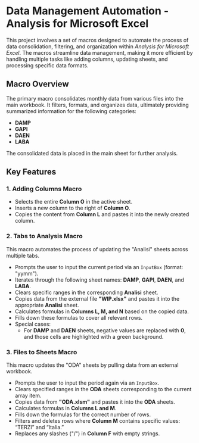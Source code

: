 # Data Management Automation - Analysis for Microsoft Excel

This project involves a set of macros designed to automate the process of data consolidation, filtering, and organization within *Analysis for Microsoft Excel*. The macros streamline data management, making it more efficient by handling multiple tasks like adding columns, updating sheets, and processing specific data formats.

## Macro Overview

The primary macro consolidates monthly data from various files into the main workbook. It filters, formats, and organizes data, ultimately providing summarized information for the following categories:

- **DAMP**
- **GAPI**
- **DAEN**
- **LABA**

The consolidated data is placed in the main sheet for further analysis.

## Key Features

### 1. **Adding Columns Macro**
- Selects the entire **Column O** in the active sheet.
- Inserts a new column to the right of **Column O**.
- Copies the content from **Column L** and pastes it into the newly created column.

### 2. **Tabs to Analysis Macro**
This macro automates the process of updating the "Analisi" sheets across multiple tabs.

- Prompts the user to input the current period via an `InputBox` (format: "yymm").
- Iterates through the following sheet names: **DAMP**, **GAPI**, **DAEN**, and **LABA**.
- Clears specific ranges in the corresponding **Analisi** sheet.
- Copies data from the external file **"WIP.xlsx"** and pastes it into the appropriate **Analisi** sheet.
- Calculates formulas in **Columns L, M, and N** based on the copied data.
- Fills down these formulas to cover all relevant rows.
- Special cases:
  - For **DAMP** and **DAEN** sheets, negative values are replaced with **0**, and those cells are highlighted with a green background.

### 3. **Files to Sheets Macro**
This macro updates the "ODA" sheets by pulling data from an external workbook.

- Prompts the user to input the period again via an `InputBox`.
- Clears specified ranges in the **ODA** sheets corresponding to the current array item.
- Copies data from **"ODA.xlsm"** and pastes it into the **ODA** sheets.
- Calculates formulas in **Columns L and M**.
- Fills down the formulas for the correct number of rows.
- Filters and deletes rows where **Column M** contains specific values: “TERZI” and “Italia.”
- Replaces any slashes ("/") in **Column F** with empty strings.



